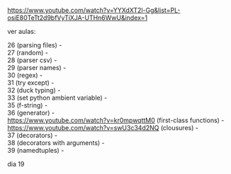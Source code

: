 https://www.youtube.com/watch?v=YYXdXT2l-Gg&list=PL-osiE80TeTt2d9bfVyTiXJA-UTHn6WwU&index=1

ver aulas:

26 (parsing files) -  
27 (random) -  
28 (parser csv) -  
29 (parser names) -  
30 (regex) -  
31 (try except) -  
32 (duck typing) -  
33 (set python ambient variable) -  
35 (f-string) -  
36 (generator) -  
https://www.youtube.com/watch?v=kr0mpwqttM0 (first-class functions) -  
https://www.youtube.com/watch?v=swU3c34d2NQ (clousures) -  
37 (decorators) -  
38 (decorators with arguments) -  
39 (namedtuples) -  
 
dia 19